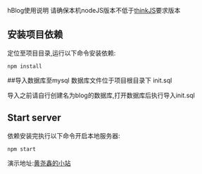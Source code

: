 
hBlog使用说明
请确保本机nodeJS版本不低于[thinkJS](http://thinkjs.org)要求版本
## 安装项目依赖
定位至项目目录,运行以下命令安装依赖:
```
npm install
```
##导入数据库至mysql
数据库文件位于项目根目录下 init.sql

导入之前请自行创建名为blog的数据库,打开数据库后执行导入init.sql
## Start server
依赖安装完执行以下命令开启本地服务器:
```
npm start
```

演示地址:[黄尧鑫的小站](http://huangyaoxin.com)

